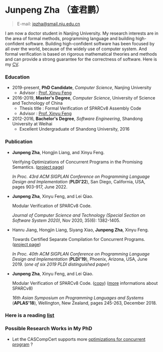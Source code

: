 # Junpeng Zha （查君鹏）
> E-mail: jpzha@smail.nju.edu.cn

I am now a doctor student in Nanjing University. My research interests are in the area of formal methods, programming language and building high-confident software. Building high-confident software has been focused by all over the world, because of the widely use of computer system. And formal verification is based on rigorous mathematical theories and methods and can provide a strong guarantee for the correctness of software.  Here is my [CV](mycv.pdf).

### Education

- 2019-present, **PhD Candidate**, *Computer Science*, Nanjing University
	-  Advisor : [Prof. Xinyu Feng](http://cs.nju.edu.cn/xyfeng)
- 2016-2019, **Master's Degree**, *Computer Science*, University of Science and Technology of China
  - Thesis title : Formal Verification of SPARCv8 Assembly Code
  - Advisor : [Prof. Xinyu Feng](http://cs.nju.edu.cn/xyfeng)
- 2012-2016, **Bachelor's Degree**, *Software Engineering*, Shandong University at Weihai
  -  Excellent Undergraduate of Shandong University, 2016

### Publication 

- **Junpeng Zha**, Hongjin Liang, and Xinyu Feng. 

  Verifying Optimizations of Concurrent Programs in the Promising Semantics. ([project page](https://plax-lab.github.io/publications/promisingcomp/))

  *In Proc. 43rd ACM SIGPLAN Conference on Programming Language Design and Implementation* (**PLDI'22**), San Diego, California, USA, pages 903-917, June 2022.

- **Junpeng Zha**, Xinyu Feng, and Lei Qiao. 

  Modular Verification of SPARCv8 Code.  

  *Journal of Computer Science and Technology (Special Section on Software System 2020)*, Nov 2020, 35(6): 1382-1405. 

- Hanru Jiang, Hongjin Liang, Siyang Xiao, **Junpeng Zha**, Xinyu Feng. 

  Towards Certified Separate Compilation for Concurrent Programs.  ([project page](https://plax-lab.github.io/publications/ccc/))

  *In Proc. 40th ACM SIGPLAN Conference on Programming Language Design and Implementation* (**PLDI'19**), Phoenix, Arizona, USA, June 2019. (*one of six 2019 PLDI distinguished paper*)

- **Junpeng Zha**, Xinyu Feng, and Lei Qiao. 

  Modular Verification of SPARCv8 Code. ([copy](./public_html/SPARC/paper_28.pdf)) ([more](sparcv8.html) informations about SPARCv8)

  *16th Asian Symposium on Programming Languages and Systems* (**APLAS'18**), Wellington, New Zealand, pages 245-263, December 2018. 

### Here is a reading [list](reading-list.html)

### Possible Research Works in My PhD

- Let the CASCompCert supports more [optimizations for concurrent program](optimization-concurrent-prog.html) ?

